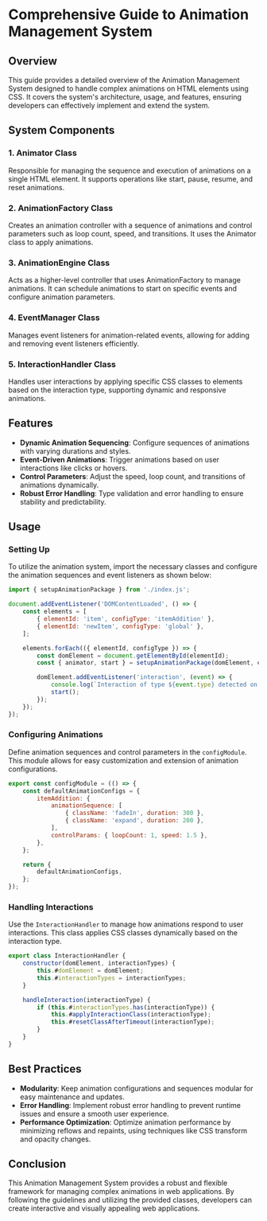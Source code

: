 # Comprehensive Guide to Animation Management System

## Overview
This guide provides a detailed overview of the Animation Management System designed to handle complex animations on HTML elements using CSS. It covers the system's architecture, usage, and features, ensuring developers can effectively implement and extend the system.

## System Components

### 1. **Animator Class**
Responsible for managing the sequence and execution of animations on a single HTML element. It supports operations like start, pause, resume, and reset animations.

### 2. **AnimationFactory Class**
Creates an animation controller with a sequence of animations and control parameters such as loop count, speed, and transitions. It uses the Animator class to apply animations.

### 3. **AnimationEngine Class**
Acts as a higher-level controller that uses AnimationFactory to manage animations. It can schedule animations to start on specific events and configure animation parameters.

### 4. **EventManager Class**
Manages event listeners for animation-related events, allowing for adding and removing event listeners efficiently.

### 5. **InteractionHandler Class**
Handles user interactions by applying specific CSS classes to elements based on the interaction type, supporting dynamic and responsive animations.

## Features

- **Dynamic Animation Sequencing**: Configure sequences of animations with varying durations and styles.
- **Event-Driven Animations**: Trigger animations based on user interactions like clicks or hovers.
- **Control Parameters**: Adjust the speed, loop count, and transitions of animations dynamically.
- **Robust Error Handling**: Type validation and error handling to ensure stability and predictability.

## Usage

### Setting Up
To utilize the animation system, import the necessary classes and configure the animation sequences and event listeners as shown below:

```javascript:index.js
import { setupAnimationPackage } from './index.js';

document.addEventListener('DOMContentLoaded', () => {
    const elements = [
        { elementId: 'item', configType: 'itemAddition' },
        { elementId: 'newItem', configType: 'global' },
    ];

    elements.forEach(({ elementId, configType }) => {
        const domElement = document.getElementById(elementId);
        const { animator, start } = setupAnimationPackage(domElement, configType);

        domElement.addEventListener('interaction', (event) => {
            console.log(`Interaction of type ${event.type} detected on element ${elementId}`);
            start();
        });
    });
});
```

### Configuring Animations
Define animation sequences and control parameters in the `configModule`. This module allows for easy customization and extension of animation configurations.

```javascript:src/configHandler.js
export const configModule = (() => {
    const defaultAnimationConfigs = {
        itemAddition: {
            animationSequence: [
                { className: 'fadeIn', duration: 300 },
                { className: 'expand', duration: 200 },
            ],
            controlParams: { loopCount: 1, speed: 1.5 },
        },
    };

    return {
        defaultAnimationConfigs,
    };
});
```

### Handling Interactions
Use the `InteractionHandler` to manage how animations respond to user interactions. This class applies CSS classes dynamically based on the interaction type.

```javascript:src/interactionHandler.js
export class InteractionHandler {
    constructor(domElement, interactionTypes) {
        this.#domElement = domElement;
        this.#interactionTypes = interactionTypes;
    }

    handleInteraction(interactionType) {
        if (this.#interactionTypes.has(interactionType)) {
            this.#applyInteractionClass(interactionType);
            this.#resetClassAfterTimeout(interactionType);
        }
    }
}
```

## Best Practices

- **Modularity**: Keep animation configurations and sequences modular for easy maintenance and updates.
- **Error Handling**: Implement robust error handling to prevent runtime issues and ensure a smooth user experience.
- **Performance Optimization**: Optimize animation performance by minimizing reflows and repaints, using techniques like CSS transform and opacity changes.

## Conclusion
This Animation Management System provides a robust and flexible framework for managing complex animations in web applications. By following the guidelines and utilizing the provided classes, developers can create interactive and visually appealing web applications.